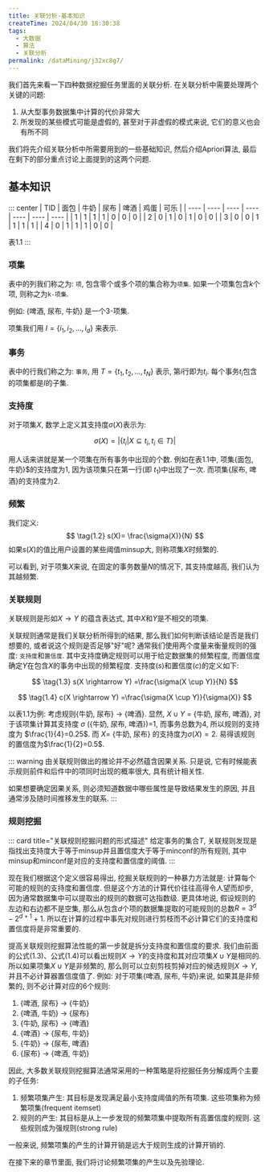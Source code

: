 ```yaml
---
title: 关联分析-基本知识
createTime: 2024/04/30 18:30:38
tags:
  - 大数据
  - 算法
  - 关联分析
permalink: /dataMining/j32xc8g7/
---
```


我们首先来看一下四种数据挖掘任务里面的关联分析. 在关联分析中需要处理两个关键的问题: 
1. 从大型事务数据集中计算的代价非常大
2. 所发现的某些模式可能是虚假的, 甚至对于非虚假的模式来说, 它们的意义也会有所不同

我们将先介绍关联分析中所需要用到的一些基础知识, 然后介绍Apriori算法, 最后在剩下的部分重点讨论上面提到的这两个问题.
<!-- more -->

## 基本知识
::: center
| TID  | 面包 | 牛奶 | 尿布 | 啤酒 | 鸡蛋 | 可乐 |
| ---- | ---- | ---- | ---- | ---- | ---- | ---- |
| 1    | 1    | 1    | 1    | 0    | 0    | 0    |
| 2    | 0    | 1    | 0    | 1    | 0    | 0    |
| 3    | 0    | 0    | 1    | 1    | 1    | 1    |
| 4    | 0    | 1    | 1    | 1    | 0    | 0    |

表1.1
:::


### 项集

表中的列我们称之为: `项`, 包含零个或多个项的集合称为`项集`. 如果一个项集包含$k$个项, 则称之为`k-项集`.

例如: {啤酒, 尿布, 牛奶} 是一个3-项集.

项集我们用 $I=\{i_1, i_2, \dots, i_d\}$ 来表示.

### 事务

表中的行我们称之为: `事务`, 用 $T=\{t_1, t_2, \dots, t_N\}$ 表示, 第$i$行即为$t_i$. 每个事务$t_i$包含的项集都是$I$的子集.

### 支持度

对于项集$X$, 数学上定义其支持度$\sigma(X)$表示为:

$$
\tag{1.1} \sigma(X)=\lvert\{t_i|X\subseteq t_i, t_i \in T\}\rvert
$$

用人话来讲就是某一个项集在所有事务中出现的个数. 例如在表1.1中, 项集{面包, 牛奶}$的支持度为1, 因为该项集只在第一行(即 $t_1$)中出现了一次. 而项集{尿布, 啤酒}的支持度为2.

### 频繁

我们定义: 
$$
\tag{1.2} s(X)= \frac{\sigma(X)}{N}
$$
如果$s(X)$的值比用户设置的某些阈值minsup大, 则称项集$X$​时频繁的.

可以看到, 对于项集$X$来说, 在固定的事务数量$N$的情况下, 其支持度越高, 我们认为其越频繁.

### 关联规则

关联规则是形如$X \rightarrow Y$ 的蕴含表达式, 其中$X$和$Y$是不相交的项集.

关联规则通常是我们关联分析所得到的结果, 那么我们如何判断该结论是否是我们想要的, 或者说这个规则是否足够"好"呢? 通常我们使用两个度量来衡量规则的强度: `支持度`和`置信度`. 其中支持度确定规则可以用于给定数据集的频繁程度, 而置信度确定$Y$在包含$X$​的事务中出现的频繁程度. 支持度($s$)和置信度($c$)的定义如下:

$$
\tag{1.3}
s(X \rightarrow Y) =\frac{\sigma(X \cup Y)}{N}
$$

$$
\tag{1.4}
c(X \rightarrow Y) =\frac{\sigma(X \cup Y)}{\sigma(X)}
$$

以表1.1为例: 考虑规则{牛奶, 尿布} $\rightarrow$ {啤酒}. 显然, $X \cup Y$ = {牛奶, 尿布, 啤酒}, 对于该项集计算其支持度 $\sigma$ ({牛奶, 尿布, 啤酒})=1, 而事务总数为4, 所以规则的支持度为 $\frac{1}{4}=0.25$. 而 $X=$ {牛奶, 尿布} 的支持度为$\sigma(X)=2$. 易得该规则的置信度为$\frac{1}{2}=0.5$.

::: warning
由关联规则做出的推论并不必然蕴含因果关系. 只是说, 它有时候能表示规则前件和后件中的项同时出现的概率很大, 具有统计相关性. 

如果想要确定因果关系, 则必须知道数据中哪些属性是导致结果发生的原因, 并且通常涉及随时间推移发生的联系.
:::


### 规则挖掘

::: card  title="关联规则挖掘问题的形式描述" 
给定事务的集合$T$, 关联规则发现是指找出支持度大于等于minsup并且置信度大于等于minconf的所有规则, 其中minsup和minconf是对应的支持度和置信度的阈值.
:::

现在我们根据这个定义很容易得出, 挖掘关联规则的一种暴力方法就是: 计算每个可能的规则的支持度和置信度. 但是这个方法的计算代价往往高得令人望而却步, 因为通常数据集中可以提取出的规则的数据可达指数级. 更具体地说, 假设规则的左边和右边都不是空集, 那么从包含$d$个项的数据集提取的可能规则的总数$R=3^d-2^{d+1}+1$. 所以在计算的过程中事先对规则进行剪枝而不必计算它们的支持度和置信度将是非常重要的.

提高关联规则挖掘算法性能的第一步就是拆分支持度和置信度的要求. 我们由前面的公式(1.3)、公式(1.4)可以看出规则$X \rightarrow Y$的支持度和其对应项集$X \cup Y$是相同的. 所以如果项集$X \cup Y$是非频繁的, 那么则可以立刻剪枝剪掉对应的候选规则$X \rightarrow Y$, 并且不必计算器置信度值了.
例如: 对于项集{啤酒, 尿布, 牛奶}来说, 如果其是非频繁的, 则不必计算对应的6个规则:

1. {啤酒, 尿布} $\rightarrow$ \{牛奶\}
2. {啤酒, 牛奶} $\rightarrow$ \{尿布\}
3. {牛奶, 尿布} $\rightarrow$ \{啤酒\}
4. {啤酒} $\rightarrow$ \{尿布, 牛奶\}
5. {牛奶} $\rightarrow$ \{尿布, 啤酒\}
6. {尿布} $\rightarrow$ \{啤酒, 牛奶\}


因此, 大多数关联规则挖掘算法通常采用的一种策略是将挖掘任务分解成两个主要的子任务:
1. 频繁项集产生: 其目标是发现满足最小支持度阈值的所有项集. 这些项集称为频繁项集(frequent itemset)
2. 规则的产生: 其目标是从上一步发现的频繁项集中提取所有高置信度的规则. 这些规则成为强规则(strong rule)

一般来说, 频繁项集的产生的计算开销是远大于规则生成的计算开销的.

在接下来的章节里面, 我们将讨论频繁项集的产生以及先验理论.
